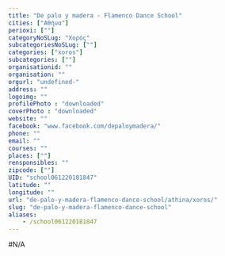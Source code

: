 ```yaml
---
title: "De palo y madera - Flamenco Dance School"
cities: ["Αθήνα"]
perioxi: [""]
categoryNoSLug: "Χορός"
subcategoriesNoSLug: [""]
categories: ["xoros"]
subcategories: [""]
organisationid: ""
organisation: ""
orgurl: "undefined-"
address: ""
logoimg: ""
profilePhoto : "downloaded"
coverPhoto : "downloaded"
website: ""
facebook: "www.facebook.com/depaloymadera/"
phone: ""
email: ""
courses: ""
places: [""]
rensponsibles: ""
zipcode: [""]
UID: "school061220181847"
latitude: ""
longitude: ""
url: "de-palo-y-madera-flamenco-dance-school/athina/xoros/"
slug: "de-palo-y-madera-flamenco-dance-school"
aliases:
    - /school061220181847
---
```





#N/A